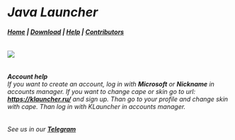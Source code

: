 # _Java Launcher_
_**<a href="https://javalauncher.github.io">Home</a> | <a href="https://javalauncher.github.io/download/">Download</a> | <a href="https://javalauncher.github.io/help/">Help</a> | <a href="https://javalauncher.github.io/contributors/">Contributors</a>**_
<br><br><br>
<img src="https://i.playground.ru/i/pix/1385601/image.jpg">
<br><br><br>
_**Account help**_
<br>
_If you want to create an account, log in with **Microsoft** or **Nickname** in accounts manager. If you want to change cape or skin go to url: **https://klauncher.ru/** and sign up. Than go to your profile and change skin with cape. Than log in with KLauncher in accounts manager._
<br><br><br>
_See us in our **<a href="https://t.me/githubjavalauncher/">Telegram</a>**_
